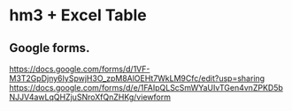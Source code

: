 # hm3 + Excel Table
## Google forms.

https://docs.google.com/forms/d/1VF-M3T2GpDjny6IySpwjH3O_zpM8AlOEHt7WkLM9Cfc/edit?usp=sharing
https://docs.google.com/forms/d/e/1FAIpQLScSmWYaUIvTGen4vnZPKD5bNJJV4awLqQHZjuSNroXfQnZHKg/viewform
